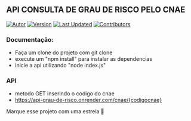 ## API CONSULTA DE GRAU DE RISCO PELO CNAE
[![Autor](https://img.shields.io/badge/Autor-João%20Heitor-blue?color=blue)](https://github.com/jhmartins1)
[![Version](https://img.shields.io/badge/Versão-1.0-green.svg)](https://github.com/jhmartins1/api-grau-de-risco)
[![Last Updated](https://img.shields.io/github/last-commit/jhmartins1/api-grau-de-risco.svg)](https://github.com/jhmartins1/api-grau-de-risco/commits/main)
[![Contributors](https://img.shields.io/github/contributors/jhmartins1/api-grau-de-risco.svg)](https://github.com/jhmartins1/api-grau-de-risco/graphs/contributors)

### Documentação:
- Faça um clone do projeto com git clone
- execute um "npm install" para instalar as dependencias
- inicie a api utilizando "node index.js"

### API
- metodo GET inserindo o codigo do cnae
- https://api-grau-de-risco.onrender.com/cnae/{codigocnae}


Marque esse projeto com uma estrela 🌟
